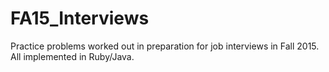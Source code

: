 # FA15_Interviews
Practice problems worked out in preparation for job interviews in Fall 2015. All implemented in Ruby/Java.
